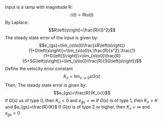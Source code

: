 Input is a ramp with magnitude R:
$$r\left(t\right)=Rtu\left(t\right)$$ 
By Laplace:
$$R\left(s\right)=\frac{R}{S^2}$$
The steady state error of the input is given by:
$$e_{gs}=\lim_{s\to0}\frac{sR\left(s\right)}{1+G\left(s\right)}=\lim_{s\to0}s.\frac{R}{s^2}.\frac{1}{1+G\left(S\right)}=\lim_{s\to0}\frac{R}{S+SG\left(s\right)}=\lim_{s\to0}\frac{R}{SG\left(s\right)}$$
Define the velocity error constant $$K_{v}=\lim_{s\to0}sG\left(s\right)$$
Then, The steady state error is given by:
$$e_{gs}=\frac{R}{K_{v}}$$
	If $G\left(s\right)$ us of type 0, then $K_{v}=0$ and $e_{gs}=\infty$
	If $G\left(s\right)$ is of type 1, then $K_{v}=K$ and $e_{gs}=\frac{R}{K}$
	If $G\left(s\right)$ is of type 2 or higher, then $K_{v}=\infty$ and $e_{gs}=0$
